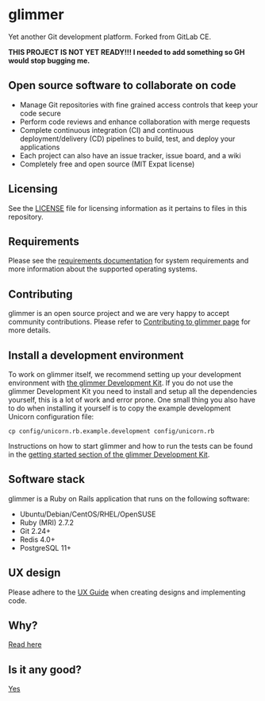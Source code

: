 # glimmer

Yet another Git development platform. Forked from GitLab CE.

**THIS PROJECT IS NOT YET READY!!! I needed to add something so GH would stop bugging me.** 

## Open source software to collaborate on code

- Manage Git repositories with fine grained access controls that keep your code secure
- Perform code reviews and enhance collaboration with merge requests
- Complete continuous integration (CI) and continuous deployment/delivery (CD) pipelines to build, test, and deploy your applications
- Each project can also have an issue tracker, issue board, and a wiki
- Completely free and open source (MIT Expat license)

## Licensing

See the [LICENSE](LICENSE) file for licensing information as it pertains to
files in this repository.

## Requirements

Please see the [requirements documentation](doc/install/requirements.md) for system requirements and more information about the supported operating systems.

## Contributing

glimmer is an open source project and we are very happy to accept community contributions. Please refer to [Contributing to glimmer page](https://about.glimmerhq.com/contributing/) for more details.

## Install a development environment

To work on glimmer itself, we recommend setting up your development environment with [the glimmer Development Kit](https://github.com/glimmerhq/glimmer-development-kit).
If you do not use the glimmer Development Kit you need to install and setup all the dependencies yourself, this is a lot of work and error prone.
One small thing you also have to do when installing it yourself is to copy the example development Unicorn configuration file:

    cp config/unicorn.rb.example.development config/unicorn.rb

Instructions on how to start glimmer and how to run the tests can be found in the [getting started section of the glimmer Development Kit](https://github.com/glimmerhq/glimmer-development-kit#getting-started).

## Software stack

glimmer is a Ruby on Rails application that runs on the following software:

- Ubuntu/Debian/CentOS/RHEL/OpenSUSE
- Ruby (MRI) 2.7.2
- Git 2.24+
- Redis 4.0+
- PostgreSQL 11+

## UX design

Please adhere to the [UX Guide](doc/development/ux_guide/index.md) when creating designs and implementing code.

## Why?

[Read here](https://about.glimmerhq.com/why/)

## Is it any good?

[Yes](https://about.glimmerhq.com/is-it-any-good/)
